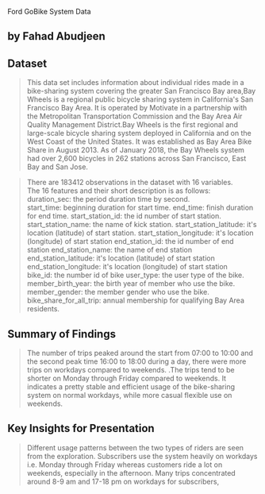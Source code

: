 Ford GoBike System Data
## by Fahad Abudjeen


## Dataset

> This data set includes information about individual rides made in a bike-sharing system covering the greater San Francisco Bay area,Bay Wheels is a regional public bicycle sharing system in California's San Francisco Bay Area. It is operated by Motivate in a partnership with the Metropolitan Transportation Commission and the Bay Area Air Quality Management District.Bay Wheels is the first regional and large-scale bicycle sharing system deployed in California and on the West Coast of the United States. It was established as Bay Area Bike Share in August 2013. As of January 2018, the Bay Wheels system had over 2,600 bicycles in 262 stations across San Francisco, East Bay and San Jose.


>There are 183412 observations in the dataset with 16 variables.
The 16 features and their short description is as follows:
duration_sec: the period duration time by second.
start_time: beginning duration for start time.
end_time: finish duration for end time.
start_station_id: the id number of start station.
start_station_name: the name of kick station.
start_station_latitude: it's location (latitude) of start station.
start_station_longitude: it's location (longitude) of start station
end_station_id: the id number of end station
end_station_name: the name of end station
end_station_latitude: it's location (latitude) of start station
end_station_longitude: it's location (longitude) of start station
bike_id: the number id of bike
user_type: the user type of the bike.
member_birth_year: the birth year of member who use the bike.
member_gender: the member gender who use the bike.
bike_share_for_all_trip: annual membership for qualifying Bay Area residents.



## Summary of Findings

> The number of trips peaked around the start from 07:00 to 10:00 and the second peak time 16:00 to 18:00 during a day, there were more trips on workdays compared to weekends. .The trips tend to be shorter on Monday through Friday compared to weekends. It indicates a pretty stable and efficient usage of the bike-sharing system on normal workdays, while more casual flexible use on weekends.


## Key Insights for Presentation

> Different usage patterns between the two types of riders are seen from the exploration. Subscribers use the system heavily on workdays i.e. Monday through Friday whereas customers ride a lot on weekends, especially in the afternoon. Many trips concentrated around 8-9 am and 17-18 pm on workdays for subscribers,
